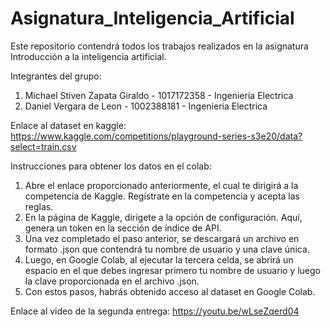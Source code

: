 # Asignatura_Inteligencia_Artificial
Este repositorio contendrá todos los trabajos realizados en la asignatura Introducción a la inteligencia artificial.

Integrantes del grupo:
  1. Michael Stiven Zapata Giraldo - 1017172358 - Ingenieria Electrica
  2. Daniel Vergara de Leon - 1002388181 - Ingenieria Electrica

Enlace al dataset en kaggle:
  https://www.kaggle.com/competitions/playground-series-s3e20/data?select=train.csv

Instrucciones para obtener los datos en el colab:
  1. Abre el enlace proporcionado anteriormente, el cual te dirigirá a la competencia de Kaggle. Regístrate en la competencia y        acepta las reglas.
  2. En la página de Kaggle, dirígete a la opción de configuración. Aquí, genera un token en la sección de índice de API.
  3. Una vez completado el paso anterior, se descargará un archivo en formato .json que contendrá tu nombre de usuario y una           clave única.
  4. Luego, en Google Colab, al ejecutar la tercera celda, se abrirá un espacio en el que debes ingresar primero tu nombre de          usuario y luego la clave proporcionada en el archivo .json.
  5. Con estos pasos, habrás obtenido acceso al dataset en Google Colab.

Enlace al video de la segunda entrega:
https://youtu.be/wLseZqerd04




